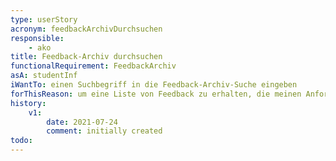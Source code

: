 ```yaml
---
type: userStory
acronym: feedbackArchivDurchsuchen
responsible:
    - ako
title: Feedback-Archiv durchsuchen
functionalRequirement: FeedbackArchiv
asA: studentInf 
iWantTo: einen Suchbegriff in die Feedback-Archiv-Suche eingeben
forThisReason: um eine Liste von Feedback zu erhalten, die meinen Anforderungen entspricht
history:
    v1:
        date: 2021-07-24
        comment: initially created
todo:
---
```

